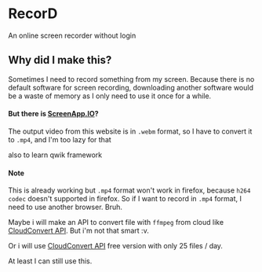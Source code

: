 # RecorD

An online screen recorder without login

## Why did I make this?

Sometimes I need to record something from my screen. Because there is no default software for screen recording, downloading another software would be a waste of memory as I only need to use it once for a while.

#### But there is [ScreenApp.IO](https://screenapp.io/)?

The output video from this website is in `.webm` format, so I have to convert it to `.mp4`, and I'm too lazy for that

also to learn qwik framework

#### Note

This is already working but `.mp4` format won't work in firefox, because `h264 codec` doesn't
supported in firefox. So if I want to record in `.mp4` format, I need to use another browser.
Bruh.

Maybe i will make an API to convert file with `ffmpeg` from cloud like [CloudConvert API](https://cloudconvert.com/api/). But i'm not that smart :v.

Or i will use [CloudConvert API](https://cloudconvert.com/api/) free version 
with only 25 files / day.

At least I can still use this.